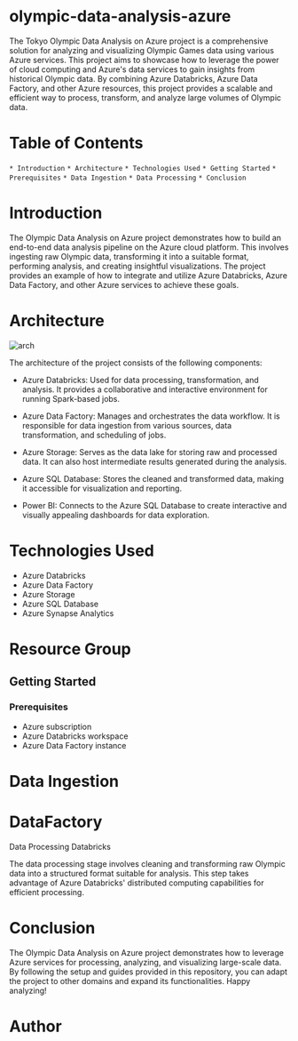 # olympic-data-analysis-azure
The Tokyo Olympic Data Analysis on Azure project is a comprehensive solution for analyzing and visualizing Olympic Games data using various Azure services. This project aims to showcase how to leverage the power of cloud computing and Azure's data services to gain insights from historical Olympic data. By combining Azure Databricks, Azure Data Factory, and other Azure resources, this project provides a scalable and efficient way to process, transform, and analyze large volumes of Olympic data.

# Table of Contents
```* Introduction```
```* Architecture```
```* Technologies Used```
```* Getting Started```
```* Prerequisites```
```* Data Ingestion```
```* Data Processing```
```* Conclusion```
# Introduction
The Olympic Data Analysis on Azure project demonstrates how to build an end-to-end data analysis pipeline on the Azure cloud platform. This involves ingesting raw Olympic data, transforming it into a suitable format, performing analysis, and creating insightful visualizations. The project provides an example of how to integrate and utilize Azure Databricks, Azure Data Factory, and other Azure services to achieve these goals.

# Architecture
![arch](https://github.com/pankaj8210/Olympics-Data-Analytics/assets/60617234/332dd635-c741-417a-b2de-bc525649052e)



The architecture of the project consists of the following components:

* Azure Databricks: Used for data processing, transformation, and analysis. It provides a collaborative and interactive environment for running Spark-based jobs.

* Azure Data Factory: Manages and orchestrates the data workflow. It is responsible for data ingestion from various sources, data transformation, and scheduling of jobs.

* Azure Storage: Serves as the data lake for storing raw and processed data. It can also host intermediate results generated during the analysis.

* Azure SQL Database: Stores the cleaned and transformed data, making it accessible for visualization and reporting.

* Power BI: Connects to the Azure SQL Database to create interactive and visually appealing dashboards for data exploration.

# Technologies Used
* Azure Databricks
* Azure Data Factory
* Azure Storage
* Azure SQL Database
* Azure Synapse Analytics
# Resource Group

## Getting Started
### Prerequisites
* Azure subscription
* Azure Databricks workspace
* Azure Data Factory instance

# Data Ingestion

# DataFactory


Data Processing
Databricks

The data processing stage involves cleaning and transforming raw Olympic data into a structured format suitable for analysis. This step takes advantage of Azure Databricks' distributed computing capabilities for efficient processing.

# Conclusion

The Olympic Data Analysis on Azure project demonstrates how to leverage Azure services for processing, analyzing, and visualizing large-scale data. By following the setup and guides provided in this repository, you can adapt the project to other domains and expand its functionalities. Happy analyzing!

# Author
